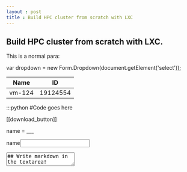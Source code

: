 ```yaml
---
layout : post
title : Build HPC cluster from scratch with LXC
---
```


Build HPC cluster from scratch with LXC.
---

This is a normal para:

var dropdown = new Form.Dropdown(document.getElement('select'));


 Name          | ID
 ------------- | ---------------
 vm-124        | 19124554
 
 :::python
 #Code goes here
 
 
 [[download_button]]
 
 name = ___
 
 
 
 name<input type="text" id="name" name="name"/>
 
 
 
 
 
 
 <!-- Edit markdown here! -->
<textarea class="mdhtmlform-md">## Write markdown in the textarea!</textarea>
<br /><br />

<!-- Display converted html here! -->
<div class="mdhtmlform-html"></div>
<br /><br />

<!-- And insert converted html for submission here. -->
<textarea class="mdhtmlform-html" style="display: none;"></textarea>
